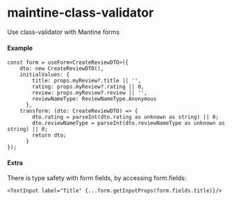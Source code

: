 # maintine-class-validator

Use class-validator with Mantine forms

#### Example

```
const form = useForm<CreateReviewDTO>({
    dto: new CreateReviewDTO(),
    initialValues: {
        title: props.myReview?.title || '',
        rating: props.myReview?.rating || 0,
        review: props.myReview?.review || '',
        reviewNameType: ReviewNameType.Anonymous
      },
    transform: (dto: CreateReviewDTO) => {
        dto.rating = parseInt(dto.rating as unknown as string) || 0;
        dto.reviewNameType = parseInt(dto.reviewNameType as unknown as string) || 0;
        return dto;
      }
});
```

#### Extra

There is type safety with form fields, by accessing form.fields:

```
<TextInput label="Title" {...form.getInputProps(form.fields.title)}/>
```
